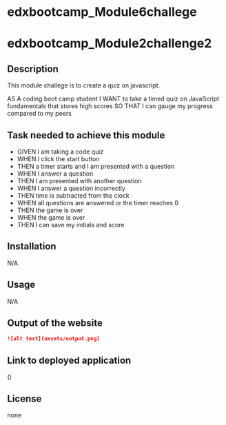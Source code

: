 # edxbootcamp_Module6challege

# edxbootcamp_Module2challenge2


## Description

This module challege is to create a quiz on javascript.

AS A coding boot camp student
I WANT to take a timed quiz on JavaScript fundamentals that stores high scores
SO THAT I can gauge my progress compared to my peers

## Task needed to achieve this module

* GIVEN I am taking a code quiz
* WHEN I click the start button
* THEN a timer starts and I am presented with a question
* WHEN I answer a question
* THEN I am presented with another question
* WHEN I answer a question incorrectly
* THEN time is subtracted from the clock
* WHEN all questions are answered or the timer reaches 0
* THEN the game is over
* WHEN the game is over
* THEN I can save my initials and score


## Installation

N/A

## Usage 

N/A

## Output of the website

```md
![alt text](assets/output.png)
```


## Link to deployed application

()

## License

none






